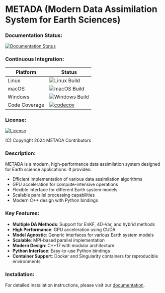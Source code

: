 # METADA (Modern Data Assimilation System for Earth Sciences)

### Documentation Status:
[![Documentation Status](https://readthedocs.org/projects/modern-data-assimilation-system-for-earth-sciences/badge/?version=latest)](https://modern-data-assimilation-system-for-earth-sciences.readthedocs.io/en/latest/?badge=latest)

### Continuous Integration:
| Platform      | Status |
| ------------- | ------ |
| Linux         | ![Linux Build](https://github.com/open-x-da/metada/workflows/Linux/badge.svg) |
| macOS         | ![macOS Build](https://github.com/open-x-da/metada/workflows/macOS/badge.svg) |
| Windows       | ![Windows Build](https://github.com/open-x-da/metada/workflows/Windows/badge.svg) |
| Code Coverage | [![codecov](https://codecov.io/gh/open-x-da/metada/graph/badge.svg?token=QVL2X0P6UO)](https://codecov.io/gh/open-x-da/metada) |

### License:
[![License](https://img.shields.io/badge/License-Apache%202.0-blue.svg)](https://opensource.org/licenses/Apache-2.0)

(C) Copyright 2024 METADA Contributors

### Description:

METADA is a modern, high-performance data assimilation system designed for Earth science applications. It provides:

- Efficient implementation of various data assimilation algorithms
- GPU acceleration for compute-intensive operations
- Flexible interface for different Earth system models
- Scalable parallel processing capabilities
- Modern C++ design with Python bindings

### Key Features:

- **Multiple DA Methods**: Support for EnKF, 4D-Var, and hybrid methods
- **High Performance**: GPU acceleration using CUDA
- **Model Agnostic**: Generic interfaces for various Earth system models
- **Scalable**: MPI-based parallel implementation
- **Modern Design**: C++17 with modular architecture
- **Python Interface**: Easy-to-use Python bindings
- **Container Support**: Docker and Singularity containers for reproducible environments

### Installation:

For detailed installation instructions, please visit our [documentation](https://modern-data-assimilation-system-for-earth-sciences.readthedocs.io/en/latest/index.html).
